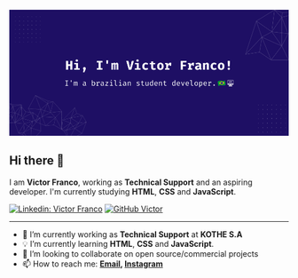![Banner Image](https://github.com/victorsfranco/victorsfranco/blob/main/profile_readme.png)

## Hi there 👋

I am **Victor Franco**, working as **Technical Support** and an aspiring developer. I'm currently studying **HTML**, **CSS** and **JavaScript**.

[![Linkedin: Victor Franco](https://img.shields.io/badge/-Victor%20Franco-blue?style=flat-square&logo=Linkedin&logoColor=white&link=https://linkedin.com/in/victorsfranco)](https://linkedin.com/in/victorsfranco)
[![GitHub Victor](https://img.shields.io/github/followers/victorsfranco?label=follow&style=social)](https://github.com/victorsfranco)

---

- 🔭 I’m currently working as **Technical Support** at **KOTHE S.A**
- 💡 I’m currently learning **HTML**, **CSS** and **JavaScript**.
- 🤝 I’m looking to collaborate on open source/commercial projects
- 📫 How to reach me:
  **[Email](mailto:francovictor.dev@gmail.com), [Instagram](https://www.instagram.com/victor.s.franco/)**

